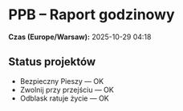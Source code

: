 # PPB – Raport godzinowy
**Czas (Europe/Warsaw):** 2025-10-29 04:18

## Status projektów
- Bezpieczny Pieszy — OK
- Zwolnij przy przejściu — OK
- Odblask ratuje życie — OK

